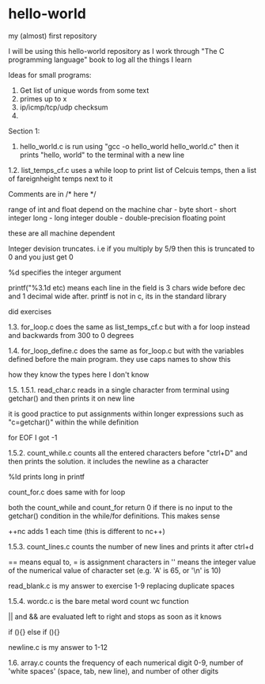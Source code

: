 # hello-world
my (almost) first repository

I will be using this hello-world repository as I work through "The C programming language" book to log all the things I learn

Ideas for small programs:
1. Get list of unique words from some text
2. primes up to x
3. ip/icmp/tcp/udp checksum
4. 


Section 1:

1. hello_world.c is run using "gcc -o hello_world hello_world.c" then it prints "hello, world" to the terminal with a new line

1.2. list_temps_cf.c uses a while loop to print list of Celcuis temps, then a list of fareignheight temps next to it

Comments are in /* here */

range of int and float depend on the machine
char - byte
short - short integer
long - long integer
double - double-precision floating point

these are all machine dependent

Integer devision truncates. i.e if you multiply by 5/9 then this is truncated to 0 and you just get 0

%d specifies the integer argument

printf("%3.1d etc) means each line in the field is 3 chars wide before dec and 1 decimal wide after. printf is not in c, its in the standard library

did exercises

1.3. for_loop.c does the same as list_temps_cf.c but with a for loop instead and backwards from 300 to 0 degrees

1.4. for_loop_define.c does the same as for_loop.c but with the variables defined before the main program. they use caps names to show this

how they know the types here I don't know

1.5. 
1.5.1. read_char.c reads in a single character from terminal using getchar() and then prints it on new line

it is good practice to put assignments within longer expressions such as "c=getchar()" within the while definition

for EOF I got -1

1.5.2. count_while.c counts all the entered characters before "ctrl+D" and then prints the solution. it includes the newline as a character 

%ld prints long in printf

count_for.c does same with for loop

both the count_while and count_for return 0 if there is no input to the getchar() condition in the while/for definitions. This makes sense

++nc adds 1 each time (this is different to nc++)

1.5.3. count_lines.c counts the number of new lines and prints it after ctrl+d

== means equal to, = is assignment
characters in '' means the integer value of the numerical value of character set (e.g. 'A' is 65, or '\n' is 10)

read_blank.c is my answer to exercise 1-9 replacing duplicate spaces

1.5.4. wordc.c is the bare metal word count wc function

|| and && are evaluated left to right and stops as soon as it knows

if (){}
else if (){}

newline.c is my answer to 1-12

1.6. array.c counts the frequency of each numerical digit 0-9, number of 'white spaces' (space, tab, new line), and number of other digits

